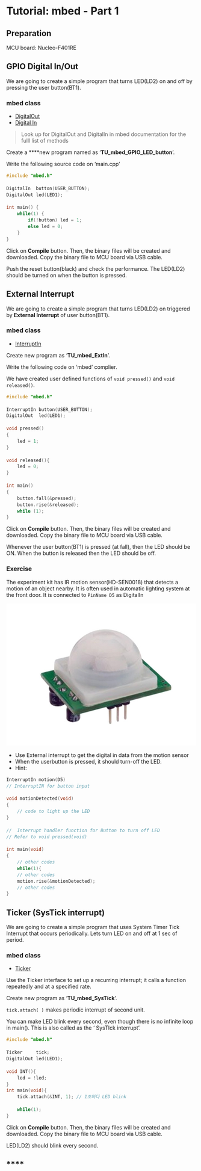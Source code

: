# Tutorial: mbed - Part 1

## Preparation

MCU board: Nucleo-F401RE

## **GPIO Digital In/Out**

We are going to create a simple program that turns LED\(LD2\) on and off by pressing the user button\(BT1\). 

### mbed class

* [DigitalOut ](https://os.mbed.com/docs/mbed-os/v6.13/apis/digitalout.html)
* [Digital In](https://os.mbed.com/docs/mbed-os/v6.13/apis/digitalin.html)

> Look up for DigitalOut and DigitalIn in mbed documentation for the fulll list of methods

Create a ****new program named as  ‘**TU\_mbed\_GPIO\_LED\_button**’.

Write the following source code on ‘main.cpp’

```cpp
#include "mbed.h"

DigitalIn  button(USER_BUTTON);
DigitalOut led(LED1);

int main() {
    while(1) {
        if(!button) led = 1;
        else led = 0;
    }
}
```

Click on **Compile** button. Then, the binary files will be created and downloaded. Copy the binary file to MCU board via USB cable. 

Push the reset button\(black\) and check the performance. The LED\(LD2\)  should be turned on when the button is pressed.



## **External** Interrupt

We are going to create a simple program that turns LED\(LD2\) on triggered by **External Interrupt** of user button\(BT1\). 

### mbed class

* [InterruptIn](https://os.mbed.com/docs/mbed-os/v6.13/apis/interruptin.html)



Create new program as ‘**TU\_mbed\_ExtIn**’.

Write the following code on ‘mbed’ complier. 

We have created user defined functions of  `void pressed()` and `void released()`. 



```cpp
#include "mbed.h"

InterruptIn button(USER_BUTTON); 
DigitalOut  led(LED1);

void pressed()
{
    led = 1; 
}

void released(){
    led = 0;
}

int main()
{
    button.fall(&pressed);
    button.rise(&released);
    while (1);
}
```

Click on **Compile** button. Then, the binary files will be created and downloaded. Copy the binary file to MCU board via USB cable. 

Whenever the user button\(BT1\) is pressed \(at fall\), then the LED should be ON. When the button is released then the LED should be off. 



### Exercise

The experiment kit has IR motion sensor\(HD-SEN0018\) that detects a motion of an object nearby. It is often used in automatic lighting system at the front door.  It is connected to `PinName D5` as DigitalIn

![](../../.gitbook/assets/image%20%2893%29.png)

* Use External interrupt to get the digital in data from the motion sensor
* When the userbutton is pressed,  it should turn-off the LED.
* Hint:  

```cpp
InterruptIn motion(D5)
// InterruptIN for button input

void motionDetected(void)
{
    // code to light up the LED
}

//  Interrupt handler function for Button to turn off LED
// Refer to void pressed(void)

int main(void)
{
    // other codes
    while(1){
    // other codes
    motion.rise(&motionDetected);
    // other codes
}

```



## Ticker \(SysTick interrupt\)

We are going to create a simple program that uses System Timer Tick Interrupt that occurs periodically. Lets turn LED on and off at 1 sec of period. 

### mbed class

* [Ticker](https://os.mbed.com/docs/mbed-os/v6.13/apis/ticker.html)

Use the Ticker interface to set up a recurring interrupt; it calls a function repeatedly and at a specified rate.

Create new program as ‘**TU\_mbed\_SysTick**’.

`tick.attach( )`  makes periodic interrupt of second unit. 

You can make LED blink every second, even though there is no infinite loop in main\(\). This is also called  as the ‘ SysTIck interrupt’. 

```cpp
#include "mbed.h"

Ticker     tick;
DigitalOut led(LED1);

void INT(){
    led = !led;      
}
int main(void){
    tick.attach(&INT, 1); // 1초마다 LED blink

    while(1);
}
```

Click on **Compile** button. Then, the binary files will be created and downloaded. Copy the binary file to MCU board via USB cable. 

LED\(LD2\) should blink every second.

## 

## \*\*\*\*

